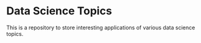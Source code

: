 # Data Science Topics
This is a repository to store interesting applications of various data science topics.
